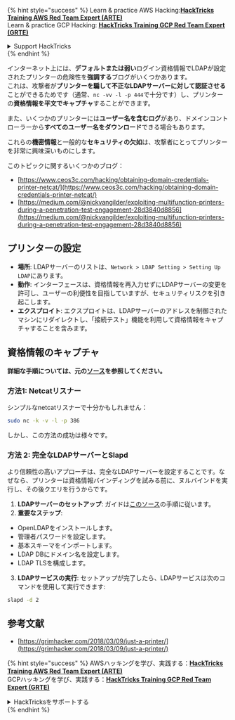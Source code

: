 {% hint style="success" %}
Learn & practice AWS Hacking:<img src="/.gitbook/assets/arte.png" alt="" data-size="line">[**HackTricks Training AWS Red Team Expert (ARTE)**](https://training.hacktricks.xyz/courses/arte)<img src="/.gitbook/assets/arte.png" alt="" data-size="line">\
Learn & practice GCP Hacking: <img src="/.gitbook/assets/grte.png" alt="" data-size="line">[**HackTricks Training GCP Red Team Expert (GRTE)**<img src="/.gitbook/assets/grte.png" alt="" data-size="line">](https://training.hacktricks.xyz/courses/grte)

<details>

<summary>Support HackTricks</summary>

* Check the [**subscription plans**](https://github.com/sponsors/carlospolop)!
* **Join the** 💬 [**Discord group**](https://discord.gg/hRep4RUj7f) or the [**telegram group**](https://t.me/peass) or **follow** us on **Twitter** 🐦 [**@hacktricks\_live**](https://twitter.com/hacktricks\_live)**.**
* **Share hacking tricks by submitting PRs to the** [**HackTricks**](https://github.com/carlospolop/hacktricks) and [**HackTricks Cloud**](https://github.com/carlospolop/hacktricks-cloud) github repos.

</details>
{% endhint %}


インターネット上には、**デフォルトまたは弱い**ログイン資格情報でLDAPが設定されたプリンターの危険性を**強調する**ブログがいくつかあります。\
これは、攻撃者が**プリンターを騙して不正なLDAPサーバーに対して認証させる**ことができるためです（通常、`nc -vv -l -p 444`で十分です）し、プリンターの**資格情報を平文でキャプチャ**することができます。

また、いくつかのプリンターには**ユーザー名を含むログ**があり、ドメインコントローラーから**すべてのユーザー名をダウンロード**できる場合もあります。

これらの**機密情報**と一般的な**セキュリティの欠如**は、攻撃者にとってプリンターを非常に興味深いものにします。

このトピックに関するいくつかのブログ：

* [https://www.ceos3c.com/hacking/obtaining-domain-credentials-printer-netcat/](https://www.ceos3c.com/hacking/obtaining-domain-credentials-printer-netcat/)
* [https://medium.com/@nickvangilder/exploiting-multifunction-printers-during-a-penetration-test-engagement-28d3840d8856](https://medium.com/@nickvangilder/exploiting-multifunction-printers-during-a-penetration-test-engagement-28d3840d8856)

## プリンターの設定
- **場所**: LDAPサーバーのリストは、`Network > LDAP Setting > Setting Up LDAP`にあります。
- **動作**: インターフェースは、資格情報を再入力せずにLDAPサーバーの変更を許可し、ユーザーの利便性を目指していますが、セキュリティリスクを引き起こします。
- **エクスプロイト**: エクスプロイトは、LDAPサーバーのアドレスを制御されたマシンにリダイレクトし、「接続テスト」機能を利用して資格情報をキャプチャすることを含みます。

## 資格情報のキャプチャ

**詳細な手順については、元の[ソース](https://grimhacker.com/2018/03/09/just-a-printer/)を参照してください。**

### 方法1: Netcatリスナー
シンプルなnetcatリスナーで十分かもしれません：
```bash
sudo nc -k -v -l -p 386
```
しかし、この方法の成功は様々です。

### 方法 2: 完全なLDAPサーバーとSlapd
より信頼性の高いアプローチは、完全なLDAPサーバーを設定することです。なぜなら、プリンターは資格情報バインディングを試みる前に、ヌルバインドを実行し、その後クエリを行うからです。

1. **LDAPサーバーのセットアップ**: ガイドは[このソース](https://www.server-world.info/en/note?os=Fedora_26&p=openldap)の手順に従います。
2. **重要なステップ**:
- OpenLDAPをインストールします。
- 管理者パスワードを設定します。
- 基本スキーマをインポートします。
- LDAP DBにドメイン名を設定します。
- LDAP TLSを構成します。
3. **LDAPサービスの実行**: セットアップが完了したら、LDAPサービスは次のコマンドを使用して実行できます:
```bash
slapd -d 2
```
## 参考文献
* [https://grimhacker.com/2018/03/09/just-a-printer/](https://grimhacker.com/2018/03/09/just-a-printer/)


{% hint style="success" %}
AWSハッキングを学び、実践する：<img src="/.gitbook/assets/arte.png" alt="" data-size="line">[**HackTricks Training AWS Red Team Expert (ARTE)**](https://training.hacktricks.xyz/courses/arte)<img src="/.gitbook/assets/arte.png" alt="" data-size="line">\
GCPハッキングを学び、実践する：<img src="/.gitbook/assets/grte.png" alt="" data-size="line">[**HackTricks Training GCP Red Team Expert (GRTE)**<img src="/.gitbook/assets/grte.png" alt="" data-size="line">](https://training.hacktricks.xyz/courses/grte)

<details>

<summary>HackTricksをサポートする</summary>

* [**サブスクリプションプラン**](https://github.com/sponsors/carlospolop)を確認してください！
* **💬 [**Discordグループ**](https://discord.gg/hRep4RUj7f)または[**Telegramグループ**](https://t.me/peass)に参加するか、**Twitter** 🐦 [**@hacktricks\_live**](https://twitter.com/hacktricks\_live)**をフォローしてください。**
* **[**HackTricks**](https://github.com/carlospolop/hacktricks)および[**HackTricks Cloud**](https://github.com/carlospolop/hacktricks-cloud)のGitHubリポジトリにPRを提出してハッキングトリックを共有してください。**

</details>
{% endhint %}
